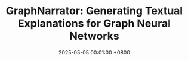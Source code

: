 ---
title:          "GraphNarrator: Generating Textual Explanations for Graph Neural Networks"
date:           2025-05-05 00:01:00 +0800
selected:       true
pub:            "ACL"
pub_date:       "2025"
cover:          /assets/images/covers/cover1.jpg
authors:
- Bo Pan*, Zhen Xiong*, Guanchen Wu*, Zheng Zhang, Yifei Zhang, Yuntong Hu, Liang Zhao
links:
  Paper: https://arxiv.org/pdf/2410.15268
  Code: https://github.com/pb0316/GraphNarrator
---